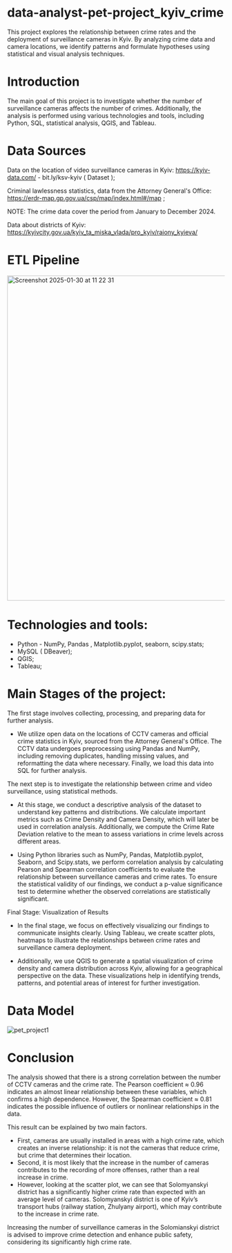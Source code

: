 # data-analyst-pet-project_kyiv_crime
This project explores the relationship between crime rates and the deployment of surveillance cameras in Kyiv. By analyzing crime data and camera locations, we identify patterns and formulate hypotheses using statistical and visual analysis techniques.

# Introduction
The main goal of this project is to investigate whether the number of surveillance cameras affects the number of crimes. Additionally, the analysis is performed using various technologies and tools, including Python, SQL, statistical analysis, QGIS, and Tableau.

# Data Sources
Data on the location of video surveillance cameras in Kyiv: https://kyiv-data.com/ - bit.ly/ksv-kyiv ( Dataset ); 

Criminal lawlessness statistics, data from the Attorney General's Office: https://erdr-map.gp.gov.ua/csp/map/index.html#/map ;

NOTE: The crime data cover the period from January to December 2024.

Data about districts of Kyiv: https://kyivcity.gov.ua/kyiv_ta_miska_vlada/pro_kyiv/raiony_kyieva/

# ETL Pipeline
<img width="753" alt="Screenshot 2025-01-30 at 11 22 31" src="https://github.com/user-attachments/assets/bed12520-9f3f-4188-8830-1b015a512231" />

# Technologies and tools:
- Python - NumPy, Pandas , Matplotlib.pyplot, seaborn, scipy.stats;
- MySQL ( DBeaver);
- QGIS;
- Tableau;

# Main Stages of the project:
The first stage involves collecting, processing, and preparing data for further analysis.

- We utilize open data on the locations of CCTV cameras and official crime statistics in Kyiv, sourced from the Attorney General's Office. The CCTV data undergoes preprocessing using Pandas and NumPy, including removing duplicates, handling missing values, and reformatting the data where necessary. Finally, we load this data into SQL for further analysis.

The next step is to investigate the relationship between crime and video surveillance, using statistical methods.

- At this stage, we conduct a descriptive analysis of the dataset to understand key patterns and distributions. We calculate important metrics such as Crime Density and Camera Density, which will later be used in correlation analysis. Additionally, we compute the Crime Rate Deviation relative to the mean to assess variations in crime levels across different areas.

- Using Python libraries such as NumPy, Pandas, Matplotlib.pyplot, Seaborn, and Scipy.stats, we perform correlation analysis by calculating Pearson and Spearman correlation coefficients to evaluate the relationship between surveillance cameras and crime rates. To ensure the statistical validity of our findings, we conduct a p-value significance test to determine whether the observed correlations are statistically significant.

Final Stage: Visualization of Results

- In the final stage, we focus on effectively visualizing our findings to communicate insights clearly. Using Tableau, we create scatter plots, heatmaps to illustrate the relationships between crime rates and surveillance camera deployment.

- Additionally, we use QGIS to generate a spatial visualization of crime density and camera distribution across Kyiv, allowing for a geographical perspective on the data. These visualizations help in identifying trends, patterns, and potential areas of interest for further investigation.

# Data Model
![pet_project1](https://github.com/user-attachments/assets/e5164918-3620-4c08-b7f3-fe9fd11a09c7)


# Conclusion

The analysis showed that there is a strong correlation between the number of CCTV cameras and the crime rate. The Pearson coefficient ≈ 0.96 indicates an almost linear relationship between these variables, which confirms a high dependence. However, the Spearman coefficient ≈ 0.81 indicates the possible influence of outliers or nonlinear relationships in the data.

This result can be explained by two main factors. 
- First, cameras are usually installed in areas with a high crime rate, which creates an inverse relationship: it is not the cameras that reduce crime, but crime that determines their location.
- Second, it is most likely that the increase in the number of cameras contributes to the recording of more offenses, rather than a real increase in crime.
- However, looking at the scatter plot, we can see that Solomyanskyi district has a significantly higher crime rate than expected with an average level of cameras. Solomyanskyi district is one of Kyiv’s transport hubs (railway station, Zhulyany airport), which may contribute to the increase in crime rate.

Increasing the number of surveillance cameras in the Solomianskyi district is advised to improve crime detection and enhance public safety, considering its significantly high crime rate.



